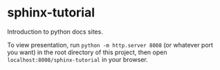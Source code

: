 # sphinx-tutorial

Introduction to python docs sites.

To view presentation, run `python -m http.server 8008` (or whatever port you want) in the root directory of this project, then open `localhost:8008/sphinx-tutorial` in your browser.
